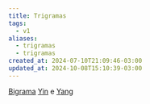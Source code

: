 ```yaml
---
title: Trigramas
tags:
  - v1
aliases:
  - trigramas
  - trigramas
created_at: 2024-07-10T21:09:46-03:00
updated_at: 2024-10-08T15:10:39-03:00
---
```


[Bigrama](Taoismo_Bigrama.md)
[Yin](Taoismo_Yin.md) e [Yang](Taoismo_Yang.md)